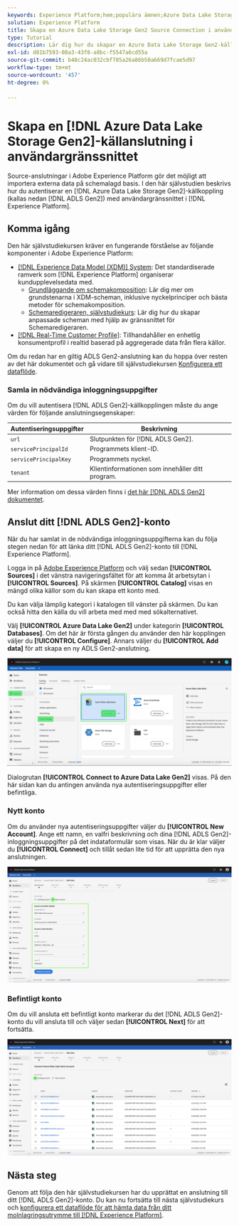 ```yaml
---
keywords: Experience Platform;hem;populära ämnen;Azure Data Lake Storage Gen2;ADLS Gen2;adls gen2;adls connector
solution: Experience Platform
title: Skapa en Azure Data Lake Storage Gen2 Source Connection i användargränssnittet
type: Tutorial
description: Lär dig hur du skapar en Azure Data Lake Storage Gen2-källanslutning med Adobe Experience Platform-gränssnittet.
exl-id: d81b7593-08a3-43f8-a8bc-f5547a6cd55a
source-git-commit: b48c24ac032cbf785a26a86b50a669d7fcae5d97
workflow-type: tm+mt
source-wordcount: '457'
ht-degree: 0%

---
```


# Skapa en [!DNL Azure Data Lake Storage Gen2]-källanslutning i användargränssnittet

Source-anslutningar i Adobe Experience Platform gör det möjligt att importera externa data på schemalagd basis. I den här självstudien beskrivs hur du autentiserar en [!DNL Azure Data Lake Storage Gen2]-källkoppling (kallas nedan [!DNL ADLS Gen2]) med användargränssnittet i [!DNL Experience Platform].

## Komma igång

Den här självstudiekursen kräver en fungerande förståelse av följande komponenter i Adobe Experience Platform:

- [[!DNL Experience Data Model (XDM)] System](../../../../../xdm/home.md): Det standardiserade ramverk som [!DNL Experience Platform] organiserar kundupplevelsedata med.
   - [Grundläggande om schemakomposition](../../../../../xdm/schema/composition.md): Lär dig mer om grundstenarna i XDM-scheman, inklusive nyckelprinciper och bästa metoder för schemakomposition.
   - [Schemaredigeraren, självstudiekurs](../../../../../xdm/tutorials/create-schema-ui.md): Lär dig hur du skapar anpassade scheman med hjälp av gränssnittet för Schemaredigeraren.
- [[!DNL Real-Time Customer Profile]](../../../../../profile/home.md): Tillhandahåller en enhetlig konsumentprofil i realtid baserad på aggregerade data från flera källor.

Om du redan har en giltig ADLS Gen2-anslutning kan du hoppa över resten av det här dokumentet och gå vidare till självstudiekursen [Konfigurera ett dataflöde](../../dataflow/batch/cloud-storage.md).

### Samla in nödvändiga inloggningsuppgifter

Om du vill autentisera [!DNL ADLS Gen2]-källkopplingen måste du ange värden för följande anslutningsegenskaper:

| Autentiseringsuppgifter | Beskrivning |
| ---------- | ----------- |
| `url` | Slutpunkten för [!DNL ADLS Gen2]. |
| `servicePrincipalId` | Programmets klient-ID. |
| `servicePrincipalKey` | Programmets nyckel. |
| `tenant` | Klientinformationen som innehåller ditt program. |

Mer information om dessa värden finns i [det här [!DNL ADLS Gen2] dokumentet](https://docs.microsoft.com/en-us/azure/data-factory/connector-azure-data-lake-storage).

## Anslut ditt [!DNL ADLS Gen2]-konto

När du har samlat in de nödvändiga inloggningsuppgifterna kan du följa stegen nedan för att länka ditt [!DNL ADLS Gen2]-konto till [!DNL Experience Platform].

Logga in på [Adobe Experience Platform](https://platform.adobe.com) och välj sedan **[!UICONTROL Sources]** i det vänstra navigeringsfältet för att komma åt arbetsytan i **[!UICONTROL Sources]**. På skärmen **[!UICONTROL Catalog]** visas en mängd olika källor som du kan skapa ett konto med.

Du kan välja lämplig kategori i katalogen till vänster på skärmen. Du kan också hitta den källa du vill arbeta med med med sökalternativet.

Välj **[!UICONTROL Azure Data Lake Gen2]** under kategorin **[!UICONTROL Databases]**. Om det här är första gången du använder den här kopplingen väljer du **[!UICONTROL Configure]**. Annars väljer du **[!UICONTROL Add data]** för att skapa en ny ADLS Gen2-anslutning.

![](../../../../images/tutorials/create/adls-gen2/catalog.png)

Dialogrutan **[!UICONTROL Connect to Azure Data Lake Gen2]** visas. På den här sidan kan du antingen använda nya autentiseringsuppgifter eller befintliga.

### Nytt konto

Om du använder nya autentiseringsuppgifter väljer du **[!UICONTROL New Account]**. Ange ett namn, en valfri beskrivning och dina [!DNL ADLS Gen2]-inloggningsuppgifter på det indataformulär som visas. När du är klar väljer du **[!UICONTROL Connect]** och tillåt sedan lite tid för att upprätta den nya anslutningen.

![](../../../../images/tutorials/create/adls-gen2/connect.png)

### Befintligt konto

Om du vill ansluta ett befintligt konto markerar du det [!DNL ADLS Gen2]-konto du vill ansluta till och väljer sedan **[!UICONTROL Next]** för att fortsätta.

![](../../../../images/tutorials/create/adls-gen2/existing.png)

## Nästa steg

Genom att följa den här självstudiekursen har du upprättat en anslutning till ditt [!DNL ADLS Gen2]-konto. Du kan nu fortsätta till nästa självstudiekurs och [konfigurera ett dataflöde för att hämta data från ditt molnlagringsutrymme till  [!DNL Experience Platform]](../../dataflow/batch/cloud-storage.md).
